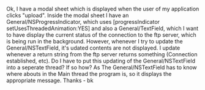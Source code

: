 Ok, I have a modal sheet which is displayed when the user of my application clicks "upload". Inside the modal sheet I have an General/NSProgressIndicator, which uses [progressIndicator setUsesThreadedAnimation:YES] and also a General/TextField, which I want to have display the current status of the connection to the ftp server, which is being run in the background. However, whenever I try to update the General/NSTextField, it's udated contents are not displayed. I update whenever a return string from the ftp server returns something (Connection established, etc). Do I have to put this updating of the General/NSTextField into a seperate thread? If so how? As The General/NSTextField has to know where abouts in the Main thread the program is, so it displays the appropriate message. Thanks - bk